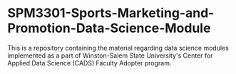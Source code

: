 # SPM3301-Sports-Marketing-and-Promotion-Data-Science-Module
This is a repository containing the material regarding data science modules implemented as a part of Winston-Salem State University's Center for Applied Data Science (CADS) Faculty Adopter program.

